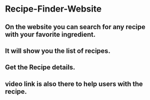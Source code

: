 # Recipe-Finder-Website

## On the website you can search for any recipe with your favorite ingredient.
## It will show you the list of recipes.
## Get the Recipe details.
## video link is also there to help users with the recipe.
